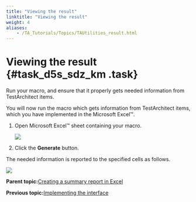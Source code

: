 ```yaml
--- 
title: "Viewing the result"
linktitle: "Viewing the result"
weight: 4
aliases: 
    - /TA_Tutorials/Topics/TAUtilities_result.html
---
```

# Viewing the result {#task_d5s_sdz_km .task}

Run your macro, and ensure that it properly gets needed information from TestArchitect items.

You will now run the macro which gets information from TestArchitect items, which you have implemented in the Microsoft Excel™.

1.  Open Microsoft Excel™ sheet containing your macro.

    ![](../Images/scenario_provide_basic_information.png)

2.  Click the **Generate** button.


The needed information is reported to the specified cells as follows.

![](../Images/scenario_result.png)

**Parent topic:**[Creating a summary report in Excel](../../TA_Tutorials/Topics/TAUtilities_scenario.html)

**Previous topic:**[Implementing the interface](../../TA_Tutorials/Topics/TAUtilities_implentation_1.html)

